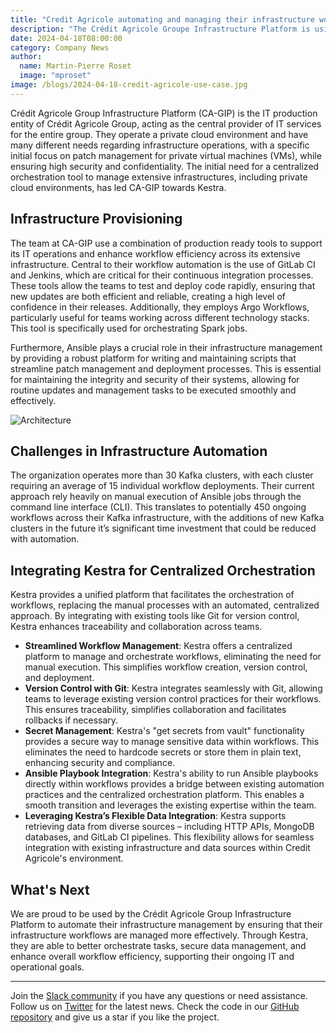 ```yaml
---
title: "Credit Agricole automating and managing their infrastructure workflows with Kestra"
description: "The Crédit Agricole Groupe Infrastructure Platform is using Kestra to automate their infrastructure workflows"
date: 2024-04-18T08:00:00
category: Company News
author:
  name: Martin-Pierre Roset
  image: "mproset"
image: /blogs/2024-04-18-credit-agricole-use-case.jpg
---
```


Crédit Agricole Group Infrastructure Platform (CA-GIP) is the IT production entity of Crédit Agricole Group, acting as the central provider of IT services for the entire group. They operate a private cloud environment and have many different needs regarding infrastructure operations, with a specific initial focus on patch management for private virtual machines (VMs), while ensuring high security and confidentiality. The initial need for a centralized orchestration tool to manage extensive infrastructures, including private cloud environments, has led CA-GIP towards Kestra. 

## Infrastructure Provisioning

The team at CA-GIP use a combination of production ready tools to support its IT operations and enhance workflow efficiency across its extensive infrastructure. Central to their workflow automation is the use of GitLab CI and Jenkins, which are critical for their continuous integration processes. These tools allow the teams to test and deploy code rapidly, ensuring that new updates are both efficient and reliable, creating a high level of confidence in their releases. Additionally, they employs Argo Workflows, particularly useful for teams working across different technology stacks. This tool is specifically used for orchestrating Spark jobs.

Furthermore, Ansible plays a crucial role in their infrastructure management by providing a robust platform for writing and maintaining scripts that streamline patch management and deployment processes. This is essential for maintaining the integrity and security of their systems, allowing for routine updates and management tasks to be executed smoothly and effectively.

![Architecture](/blogs/2024-04-18-credit-agricole-use-case/architecture.png)

## Challenges in Infrastructure Automation

The organization operates more than 30 Kafka clusters, with each cluster requiring an average of 15 individual workflow deployments. Their current approach rely heavily on manual execution of Ansible jobs through the command line interface (CLI). This translates to potentially 450 ongoing workflows across their Kafka infrastructure, with the additions of new Kafka clusters in the future it’s significant time investment that could be reduced with automation.

## Integrating Kestra for Centralized Orchestration

Kestra provides a unified platform that facilitates the orchestration of workflows, replacing the manual processes with an automated, centralized approach. By integrating with existing tools like Git for version control, Kestra enhances traceability and collaboration across teams.

- **Streamlined Workflow Management**: Kestra offers a centralized platform to manage and orchestrate workflows, eliminating the need for manual execution. This simplifies workflow creation, version control, and deployment.
- **Version Control with Git**: Kestra integrates seamlessly with Git, allowing teams to leverage existing version control practices for their workflows. This ensures traceability, simplifies collaboration and facilitates rollbacks if necessary.
- **Secret Management**: Kestra's "get secrets from vault" functionality provides a secure way to manage sensitive data within workflows. This eliminates the need to hardcode secrets or store them in plain text, enhancing security and compliance.
- **Ansible Playbook Integration**: Kestra's ability to run Ansible playbooks directly within workflows provides a bridge between existing automation practices and the centralized orchestration platform. This enables a smooth transition and leverages the existing expertise within the team.
- **Leveraging Kestra’s Flexible Data Integration**: Kestra supports retrieving data from diverse sources – including HTTP APIs, MongoDB databases, and GitLab CI pipelines. This flexibility allows for seamless integration with existing infrastructure and data sources within Credit Agricole's environment.

## What's Next 

We are proud to be used by the Crédit Agricole Group Infrastructure Platform to automate their infrastructure management by ensuring that their infrastructure workflows are managed more effectively. Through Kestra, they are able to better orchestrate tasks, secure data management, and enhance overall workflow efficiency, supporting their ongoing IT and operational goals.

--- 

Join the [Slack community](https://kestra.io/slack) if you have any questions or need assistance. Follow us on [Twitter](https://twitter.com/kestra_io) for the latest news. Check the code in our [GitHub repository](https://github.com/kestra-io/kestra) and give us a star if you like the project.